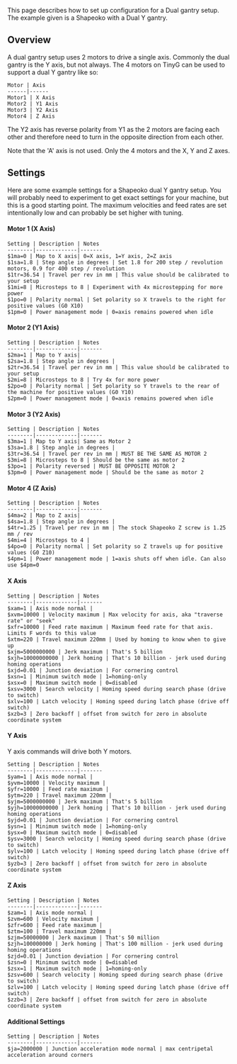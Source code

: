 This page describes how to set up configuration for a Dual gantry setup. The example given is a Shapeoko with a Dual Y gantry.

## Overview
A dual gantry setup uses 2 motors to drive a single axis. Commonly the dual gantry is the Y axis, but not always. The 4 motors on TinyG can be used to support a dual Y gantry like so:
   
	Motor | Axis 
	------|------
	Motor1 | X Axis
	Motor2 | Y1 Axis
	Motor3 | Y2 Axis
	Motor4 | Z Axis

The Y2 axis has reverse polarity from Y1 as the 2 motors are facing each other and therefore need to turn in the opposite direction from each other.

Note that the 'A' axis is not used. Only the 4 motors and the X, Y and Z axes.

## Settings
Here are some example settings for a Shapeoko dual Y gantry setup. You will probably need to experiment to get exact settings for your machine, but this is a good starting point. The maximum velocities and feed rates are set intentionally low and can probably be set higher with tuning. 

#### Motor 1 (X Axis)

	Setting | Description | Notes
	--------|-------------|-------
	$1ma=0 | Map to X axis| 0=X axis, 1=Y axis, 2=Z axis
	$1sa=1.8 | Step angle in degrees | Set 1.8 for 200 step / revolution motors, 0.9 for 400 step / revolution
	$1tr=36.54 | Travel per rev in mm | This value should be calibrated to your setup
	$1mi=8 | Microsteps to 8 | Experiment with 4x microstepping for more power
	$1po=0 | Polarity normal | Set polarity so X travels to the right for positive values (G0 X10)
	$1pm=0 | Power management mode | 0=axis remains powered when idle

#### Motor 2 (Y1 Axis)

	Setting | Description | Notes
	--------|-------------|-------
	$2ma=1 | Map to Y axis| 
	$2sa=1.8 | Step angle in degrees |
	$2tr=36.54 | Travel per rev in mm | This value should be calibrated to your setup
	$2mi=8 | Microsteps to 8 | Try 4x for more power
	$2po=0 | Polarity normal | Set polarity so Y travels to the rear of the machine for positive values (G0 Y10)
	$2pm=0 | Power management mode | 0=axis remains powered when idle

#### Motor 3 (Y2 Axis)

	Setting | Description | Notes
	--------|-------------|-------
	$3ma=1 | Map to Y axis| Same as Motor 2
	$3sa=1.8 | Step angle in degrees |
	$3tr=36.54 | Travel per rev in mm | MUST BE THE SAME AS MOTOR 2
	$3mi=8 | Microsteps to 8 | Should be the same as motor 2
	$3po=1 | Polarity reversed | MUST BE OPPOSITE MOTOR 2
	$3pm=0 | Power management mode | Should be the same as motor 2

#### Motor 4 (Z Axis)

	Setting | Description | Notes
	--------|-------------|-------
	$4ma=2 | Map to Z axis| 
	$4sa=1.8 | Step angle in degrees |
	$4tr=1.25 | Travel per rev in mm | The stock Shapeoko Z screw is 1.25 mm / rev
	$4mi=4 | Microsteps to 4 |
	$4po=0 | Polarity normal | Set polarity so Z travels up for positive values (G0 Z10)
	$4pm=1 | Power management mode | 1=axis shuts off when idle. Can also use $4pm=0

#### X Axis

	Setting | Description | Notes
	--------|-------------|-------
	$xam=1 | Axis mode normal |  
	$xvm=10000 | Velocity maximum | Max velocity for axis, aka "traverse rate" or "seek" 
	$xfr=10000 | Feed rate maximum | Maximum feed rate for that axis. Limits F words to this value
	$xtm=220 | Travel maximum 220mm | Used by homing to know when to give up
	$xjm=5000000000 | Jerk maximum | That's 5 billion
	$xjh=10000000000 | Jerk homing | That's 10 billion - jerk used during homing operations
	$xjd=0.01 | Junction deviation | For cornering control
	$xsn=1 | Minimum switch mode | 1=homing-only
	$xsx=0 | Maximum switch mode | 0=disabled
	$xsv=3000 | Search velocity | Homing speed during search phase (drive to switch)
	$xlv=100 | Latch velocity | Homing speed during latch phase (drive off switch)
	$xzb=3 | Zero backoff | offset from switch for zero in absolute coordinate system

#### Y Axis
Y axis commands will drive both Y motors.

	Setting | Description | Notes
	--------|-------------|-------
	$yam=1 | Axis mode normal |  
	$yvm=10000 | Velocity maximum |
	$yfr=10000 | Feed rate maximum | 
	$ytm=220 | Travel maximum 220mm | 
	$yjm=5000000000 | Jerk maximum | That's 5 billion
	$yjh=10000000000 | Jerk homing | That's 10 billion - jerk used during homing operations
	$yjd=0.01 | Junction deviation | For cornering control
	$ysn=1 | Minimum switch mode | 1=homing-only
	$ysx=0 | Maximum switch mode | 0=disabled
	$ysv=3000 | Search velocity | Homing speed during search phase (drive to switch)
	$ylv=100 | Latch velocity | Homing speed during latch phase (drive off switch)
	$yzb=3 | Zero backoff | offset from switch for zero in absolute coordinate system

#### Z Axis

	Setting | Description | Notes
	--------|-------------|-------
	$zam=1 | Axis mode normal |  
	$zvm=600 | Velocity maximum |
	$zfr=600 | Feed rate maximum | 
	$ztm=100 | Travel maximum 220mm | 
	$zjm=50000000 | Jerk maximum | That's 50 million
	$zjh=100000000 | Jerk homing | That's 100 million - jerk used during homing operations
	$zjd=0.01 | Junction deviation | For cornering control
	$zsn=0 | Minimum switch mode | 0=disabled
	$zsx=1 | Maximum switch mode | 1=homing-only
	$zsv=600 | Search velocity | Homing speed during search phase (drive to switch)
	$zlv=100 | Latch velocity | Homing speed during latch phase (drive off switch)
	$zzb=3 | Zero backoff | offset from switch for zero in absolute coordinate system

#### Additional Settings

	Setting | Description | Notes
	--------|-------------|-------
	$ja=2000000 | Junction acceleration mode normal | max centripetal acceleration around corners